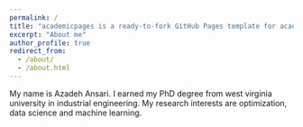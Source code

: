 ```yaml
---
permalink: /
title: "academicpages is a ready-to-fork GitHub Pages template for academic personal websites"
excerpt: "About me"
author_profile: true
redirect_from: 
  - /about/
  - /about.html
---
```



My name is Azadeh Ansari. I earned my PhD degree from west virginia university in industrial engineering. My research interests are optimization, data science and machine learning.  




